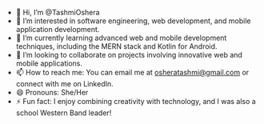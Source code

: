 - 👋 Hi, I’m @TashmiOshera  
- 👀 I’m interested in software engineering, web development, and mobile application development.  
- 🌱 I’m currently learning advanced web and mobile development techniques, including the MERN stack and Kotlin for Android.  
- 💞️ I’m looking to collaborate on projects involving innovative web and mobile applications.  
- 📫 How to reach me: You can email me at osheratashmi@gmail.com or connect with me on LinkedIn.  
- 😄 Pronouns: She/Her  
- ⚡ Fun fact: I enjoy combining creativity with technology, and I was also a school Western Band leader!  
